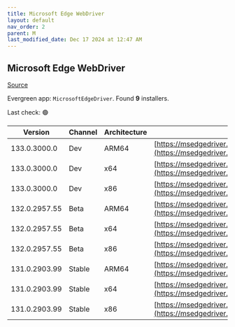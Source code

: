 ```yaml
---
title: Microsoft Edge WebDriver
layout: default
nav_order: 2
parent: M
last_modified_date: Dec 17 2024 at 12:47 AM
---
```


## Microsoft Edge WebDriver

[Source](https://www.microsoft.com/edge)

Evergreen app: `MicrosoftEdgeDriver`. Found **9** installers.

Last check: 🟢

| Version       | Channel | Architecture | URI                                                                                                                                            |
| ------------- | ------- | ------------ | ---------------------------------------------------------------------------------------------------------------------------------------------- |
| 133.0.3000.0  | Dev     | ARM64        | [https://msedgedriver.azureedge.net/133.0.3000.0/edgedriver_arm64.zip](https://msedgedriver.azureedge.net/133.0.3000.0/edgedriver_arm64.zip)   |
| 133.0.3000.0  | Dev     | x64          | [https://msedgedriver.azureedge.net/133.0.3000.0/edgedriver_win64.zip](https://msedgedriver.azureedge.net/133.0.3000.0/edgedriver_win64.zip)   |
| 133.0.3000.0  | Dev     | x86          | [https://msedgedriver.azureedge.net/133.0.3000.0/edgedriver_win32.zip](https://msedgedriver.azureedge.net/133.0.3000.0/edgedriver_win32.zip)   |
| 132.0.2957.55 | Beta    | ARM64        | [https://msedgedriver.azureedge.net/132.0.2957.55/edgedriver_arm64.zip](https://msedgedriver.azureedge.net/132.0.2957.55/edgedriver_arm64.zip) |
| 132.0.2957.55 | Beta    | x64          | [https://msedgedriver.azureedge.net/132.0.2957.55/edgedriver_win64.zip](https://msedgedriver.azureedge.net/132.0.2957.55/edgedriver_win64.zip) |
| 132.0.2957.55 | Beta    | x86          | [https://msedgedriver.azureedge.net/132.0.2957.55/edgedriver_win32.zip](https://msedgedriver.azureedge.net/132.0.2957.55/edgedriver_win32.zip) |
| 131.0.2903.99 | Stable  | ARM64        | [https://msedgedriver.azureedge.net/131.0.2903.99/edgedriver_arm64.zip](https://msedgedriver.azureedge.net/131.0.2903.99/edgedriver_arm64.zip) |
| 131.0.2903.99 | Stable  | x64          | [https://msedgedriver.azureedge.net/131.0.2903.99/edgedriver_win64.zip](https://msedgedriver.azureedge.net/131.0.2903.99/edgedriver_win64.zip) |
| 131.0.2903.99 | Stable  | x86          | [https://msedgedriver.azureedge.net/131.0.2903.99/edgedriver_win32.zip](https://msedgedriver.azureedge.net/131.0.2903.99/edgedriver_win32.zip) |
